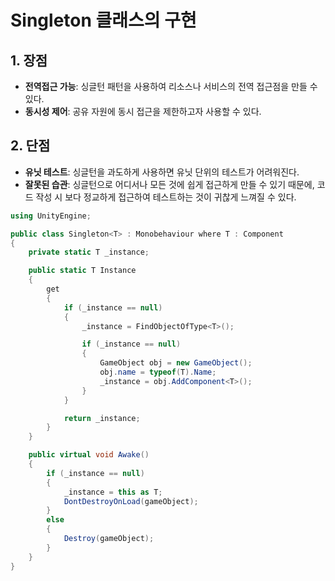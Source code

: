 # Singleton 클래스의 구현

## 1. 장점
- <b>전역접근 가능</b>: 싱글턴 패턴을 사용하여 리소스나 서비스의 전역 접근점을 만들 수 있다.
- <b>동시성 제어</b>: 공유 자원에 동시 접근을 제한하고자 사용할 수 있다.

## 2. 단점
- <b>유닛 테스트</b>: 싱글턴을 과도하게 사용하면 유닛 단위의 테스트가 어려워진다. 
- <b>잘못된 습관</b>: 싱글턴으로 어디서나 모든 것에 쉽게 접근하게 만들 수 있기 때문에, 코드 작성 시 보다 정교하게 접근하여 테스트하는 것이 귀찮게 느껴질 수 있다.

```csharp
using UnityEngine;

public class Singleton<T> : Monobehaviour where T : Component
{
    private static T _instance;

    public static T Instance
    {
        get
        {
            if (_instance == null)
            {
                _instance = FindObjectOfType<T>();

                if (_instance == null)
                {
                    GameObject obj = new GameObject();
                    obj.name = typeof(T).Name;
                    _instance = obj.AddComponent<T>();
                }
            }

            return _instance;
        }
    }

    public virtual void Awake()
    {
        if (_instance == null)
        {
            _instance = this as T;
            DontDestroyOnLoad(gameObject);
        }
        else
        {
            Destroy(gameObject);
        }
    }
}
```